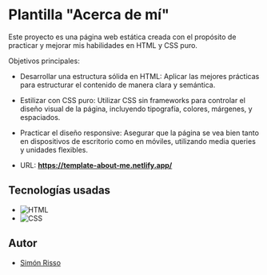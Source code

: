 # Plantilla "Acerca de mí"
Este proyecto es una página web estática creada con el propósito de practicar y mejorar mis habilidades en HTML y CSS puro.

Objetivos principales:
- Desarrollar una estructura sólida en HTML: Aplicar las mejores prácticas para estructurar el contenido de manera clara y semántica.
- Estilizar con CSS puro: Utilizar CSS sin frameworks para controlar el diseño visual de la página, incluyendo tipografía, colores, márgenes, y espaciados.
- Practicar el diseño responsive: Asegurar que la página se vea bien tanto en dispositivos de escritorio como en móviles, utilizando media queries y unidades flexibles.

- URL: **https://template-about-me.netlify.app/**

## Tecnologías usadas

- ![HTML](https://img.shields.io/badge/HTML-E34F26?style=for-the-badge)
- ![CSS](https://img.shields.io/badge/CSS-1572B6?style=for-the-badge)

## Autor

- [Simón Risso](https://www.linkedin.com/in/simonrisso/)  
